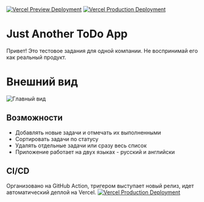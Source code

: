 [![Vercel Preview Deployment](https://github.com/thevladbog/JustAnotherToDo/actions/workflows/preview.yaml/badge.svg?branch=master)](https://github.com/thevladbog/JustAnotherToDo/actions/workflows/preview.yaml) [![Vercel Production Deployment](https://github.com/thevladbog/JustAnotherToDo/actions/workflows/production.yaml/badge.svg?branch=master)](https://github.com/thevladbog/JustAnotherToDo/actions/workflows/production.yaml)

# Just Another ToDo App

Привет! Это тестовое задания для одной компании. Не воспринимай его как реальный продукт.

# Внешний вид

![Главный вид](https://i.postimg.cc/XqBsJQC0/2023-09-17-174541.png)

## Возможности

- Добавлять новые задачи и отмечать их выполненными
- Сортировать задачи по статусу
- Удалять отдельные задачи или сразу весь список
- Приложение работает на двух языках - русский и английски

## CI/CD

Организовано на GitHub Action, тригером выступает новый релиз, идет автоматический деплой на Vercel.
[![Vercel Production Deployment](https://github.com/thevladbog/JustAnotherToDo/actions/workflows/production.yaml/badge.svg?branch=master&event=release)](https://github.com/thevladbog/JustAnotherToDo/actions/workflows/production.yaml)

